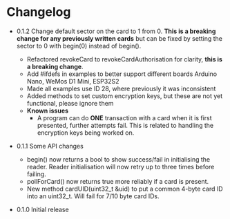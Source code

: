 # Changelog



- 0.1.2 Change default sector on the card to 1 from 0. **This is a breaking change for any previously written cards** but can be fixed by setting the sector to 0 with begin(0) instead of begin().
  - Refactored revokeCard to revokeCardAuthorisation for clarity, **this is a breaking change**.
  - Add #ifdefs in examples to better support different boards Arduino Nano, WeMos D1 Mini, ESP32S2
  - Made all examples use ID 28, where previously it was inconsistent
  - Added methods to set custom encryption keys, but these are not yet functional, please ignore them
  - **Known issues**
    - A program can do **ONE** transaction with a card when it is first presented, further attempts fail. This is related to handling the encryption keys being worked on.

- 0.1.1 Some API changes
  - begin() now returns a bool to show success/fail in initialising the reader. Reader initialisation will now retry up to three times before failing. 
  - pollForCard() now returns true more reliably if a card is present.
  - New method cardUID(uint32_t &uid) to put a common 4-byte card ID into an uint32_t. Will fail for 7/10 byte card IDs.
- 0.1.0 Initial release